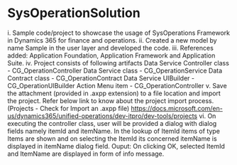# SysOperationSolution
i.   Sample code/project to showcase the usage of SysOperations Framework in Dynamics 365 for finance and operations.
ii.  Created a new model by name Sample in the user layer and developed the code.
iii. References added: Application Foundation, Application Framework and Application Suite.
iv.  Project consists of following artifacts
     Data Service Controller class  - CG_OperationController
     Data Service class             - CG_OperationService
     Data Contract class            - CG_OperationContract 
     Data Service UIBuilder         - CG_OperationUIBuilder
     Action Menu item               - CG_OperationController 
v.   Save the attachment (provided in .axpp extension) to a file location and import the project.
     Refer below link to know about the project import process.
     (Projects - Check for Import an .axpp file)
     https://docs.microsoft.com/en-us/dynamics365/unified-operations/dev-itpro/dev-tools/projects
vi.  On executing the controller class, user will be provided a dialog with dialog fields namely itemId and itemName. In the lookup of          ItemId items of type Items are shown and on selecting the ItemId its concerned itemName is displayed in itemName dialog field.   Ouput: On clicking OK, selected ItemId and ItemName are displayed in form of info message.
